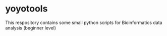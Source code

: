 # yoyotools
This respository contains some small python scripts for Bioinformatics data analysis (beginner level)
